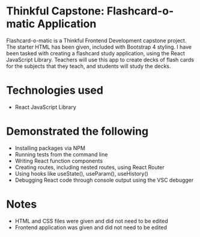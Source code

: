 # Thinkful Capstone: Flashcard-o-matic Application

Flashcard-o-matic is a Thinkful Frontend Development capstone project.
The starter HTML has been given, included with Bootstrap 4 styling.
I have been tasked with creating a flashcard study application, using the React JavaScript Library.
Teachers will use this app to create decks of flash cards for the subjects that they teach, and students will study the decks.

# Technologies used
- React JavaScript Library

# Demonstrated the following
- Installing packages via NPM
- Running tests from the command line
- Writing React function components
- Creating routes, including nested routes, using React Router
- Using hooks like useState(), useParam(), useHistory()
- Debugging React code through console output using the VSC debugger

# Notes
- HTML and CSS files were given and did not need to be edited
- Frontend application was given and did not need to be edited
